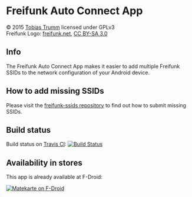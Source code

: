 # Freifunk Auto Connect App

&copy; 2015 [Tobias Trumm](mailto:tobiastrumm@uni-muenster.de) licensed under GPLv3  
Freifunk Logo: [freifunk.net](http://freifunk.net),  [CC BY-SA 3.0](https://creativecommons.org/licenses/by-sa/3.0/)

## Info
The Freifunk Auto Connect App makes it easier to add multiple Freifunk SSIDs to the network configuration of your Android device.

## How to add missing SSIDs
Please visit the [freifunk-ssids repository](https://github.com/WIStudent/freifunk-ssids) to find out how to submit missing SSIDs.

## Build status
Build status on [Travis CI](https://travis-ci.org/):
[![Build Status](https://travis-ci.org/WIStudent/FreifunkAutoConnectApp.svg?branch=master)](https://travis-ci.org/WIStudent/FreifunkAutoConnectApp)

## Availability in stores

This app is already available at F-Droid:

[![Matekarte on F-Droid](https://chart.googleapis.com/chart?chs=150x150&cht=qr&chl=https://f-droid.org/app/com.example.tobiastrumm.freifunkautoconnect&choe=UTF-8)](https://f-droid.org/app/com.example.tobiastrumm.freifunkautoconnect)
